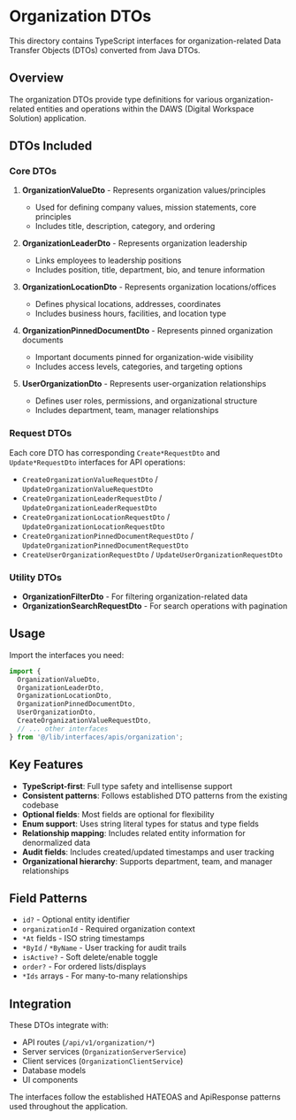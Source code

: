 # Organization DTOs

This directory contains TypeScript interfaces for organization-related Data Transfer Objects (DTOs) converted from Java DTOs.

## Overview

The organization DTOs provide type definitions for various organization-related entities and operations within the DAWS (Digital Workspace Solution) application.

## DTOs Included

### Core DTOs

1. **OrganizationValueDto** - Represents organization values/principles
   - Used for defining company values, mission statements, core principles
   - Includes title, description, category, and ordering

2. **OrganizationLeaderDto** - Represents organization leadership
   - Links employees to leadership positions
   - Includes position, title, department, bio, and tenure information

3. **OrganizationLocationDto** - Represents organization locations/offices
   - Defines physical locations, addresses, coordinates
   - Includes business hours, facilities, and location type

4. **OrganizationPinnedDocumentDto** - Represents pinned organization documents
   - Important documents pinned for organization-wide visibility
   - Includes access levels, categories, and targeting options

5. **UserOrganizationDto** - Represents user-organization relationships
   - Defines user roles, permissions, and organizational structure
   - Includes department, team, manager relationships

### Request DTOs

Each core DTO has corresponding `Create*RequestDto` and `Update*RequestDto` interfaces for API operations:

- `CreateOrganizationValueRequestDto` / `UpdateOrganizationValueRequestDto`
- `CreateOrganizationLeaderRequestDto` / `UpdateOrganizationLeaderRequestDto`
- `CreateOrganizationLocationRequestDto` / `UpdateOrganizationLocationRequestDto`
- `CreateOrganizationPinnedDocumentRequestDto` / `UpdateOrganizationPinnedDocumentRequestDto`
- `CreateUserOrganizationRequestDto` / `UpdateUserOrganizationRequestDto`

### Utility DTOs

- **OrganizationFilterDto** - For filtering organization-related data
- **OrganizationSearchRequestDto** - For search operations with pagination

## Usage

Import the interfaces you need:

```typescript
import {
  OrganizationValueDto,
  OrganizationLeaderDto,
  OrganizationLocationDto,
  OrganizationPinnedDocumentDto,
  UserOrganizationDto,
  CreateOrganizationValueRequestDto,
  // ... other interfaces
} from '@/lib/interfaces/apis/organization';
```

## Key Features

- **TypeScript-first**: Full type safety and intellisense support
- **Consistent patterns**: Follows established DTO patterns from the existing codebase
- **Optional fields**: Most fields are optional for flexibility
- **Enum support**: Uses string literal types for status and type fields
- **Relationship mapping**: Includes related entity information for denormalized data
- **Audit fields**: Includes created/updated timestamps and user tracking
- **Organizational hierarchy**: Supports department, team, and manager relationships

## Field Patterns

- `id?` - Optional entity identifier
- `organizationId` - Required organization context
- `*At` fields - ISO string timestamps
- `*ById` / `*ByName` - User tracking for audit trails
- `isActive?` - Soft delete/enable toggle
- `order?` - For ordered lists/displays
- `*Ids` arrays - For many-to-many relationships

## Integration

These DTOs integrate with:
- API routes (`/api/v1/organization/*`)
- Server services (`OrganizationServerService`)
- Client services (`OrganizationClientService`)
- Database models
- UI components

The interfaces follow the established HATEOAS and ApiResponse patterns used throughout the application.
